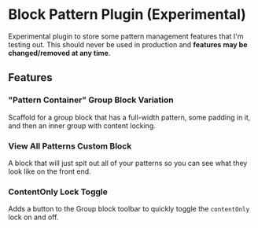 # Block Pattern Plugin (Experimental)

Experimental plugin to store some pattern management features that I'm testing out. This should never be used in production and **features may be changed/removed at any time**.

## Features

### "Pattern Container" Group Block Variation

Scaffold for a group block that has a full-width pattern, some padding in it, and then an inner group with content locking.

### View All Patterns Custom Block

A block that will just spit out all of your patterns so you can see what they look like on the front end.

### ContentOnly Lock Toggle

Adds a button to the Group block toolbar to quickly toggle the `contentOnly` lock on and off.
